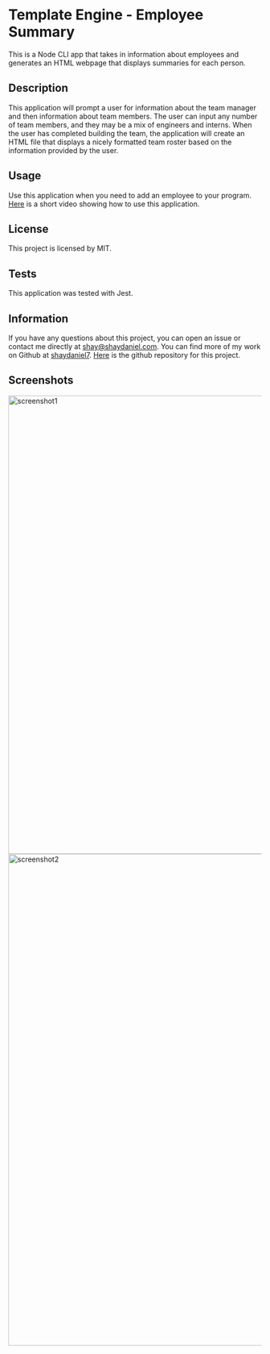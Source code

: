 # **Template Engine - Employee Summary**

This is a Node CLI app that takes in information about employees and generates an HTML webpage that displays summaries for each person. 

## Description
This application will prompt a user for information about the team manager and then information about team members. The user can input any number of team members, and they may be a mix of engineers and interns. When the user has completed building the team, the application will create an HTML file that displays a nicely formatted team roster based on the information provided by the user. 

## Usage
Use this application when you need to add an employee to your program.   [Here](https://drive.google.com/file/d/14vSCg4P-FIgnjmqJm85uwd_9bgPRV5T3/view?usp=sharing "Link to video showing how to use this app") is a short video showing how to use this application.

## License
This project is licensed by MIT.

## Tests
This application was tested with Jest.

## Information
If you have any questions about this project, you can open an issue or contact me directly at shay@shaydaniel.com. You can find more of my work on Github at [shaydaniel7](https://github.com/shaydaniel7/).  [Here](https://github.com/shaydaniel7/team.profile.generator "Link to github repository") is the github repository for this project.

## Screenshots
<img width="910" alt="screenshot1" src="https://user-images.githubusercontent.com/67557233/95790006-70f8a000-0c93-11eb-8dcd-23bf4f29fb64.png">
<img width="976" alt="screenshot2" src="https://user-images.githubusercontent.com/67557233/95790021-7c4bcb80-0c93-11eb-9e22-4f9b9835107a.png">





